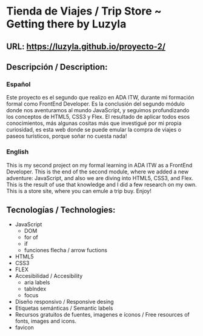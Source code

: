 # Tienda de Viajes / Trip Store ~ Getting there by Luzyla

## URL: https://luzyla.github.io/proyecto-2/

## Descripción / Description:
### Español
Este proyecto es el segundo que realizo en ADA ITW, durante mi formación formal como FrontEnd Developer. Es la conclusión del segundo módulo donde nos aventuramos al mundo JavaScript, y seguimos profundizando los conceptos de HTML5, CSS3 y Flex. El resultado de aplicar todos esos conocimientos, más algunas cositas más que investigué por mi propia curiosidad, es esta web donde se puede emular la compra de viajes o paseos turísticos, porque soñar no cuesta nada! 

### English
This is my second project on my formal learning in ADA ITW as a FrontEnd Developer. This is the end of the second module, where we added a new adventure: JavaScript, and also we are diving into HTML5, CSS3, and Flex. This is the result of use that knowledge and I did a few research on my own. This is a store site, where you can emule a trip buy.
Enjoy!

## Tecnologías / Technologies:
- JavaScript
    - DOM
    - for of
    - if
    - funciones flecha / arrow fuctions
- HTML5
- CSS3
- FLEX
- Accesibilidad / Accesibility
    - aria labels
    - tabIndex
    - focus
- Diseño responsivo / Responsive desing
- Etiquetas semánticas / Semantic labels
- Recursos gratuitos de fuentes, imagenes e íconos / Free resources of fonts, images and icons.
- favicon
